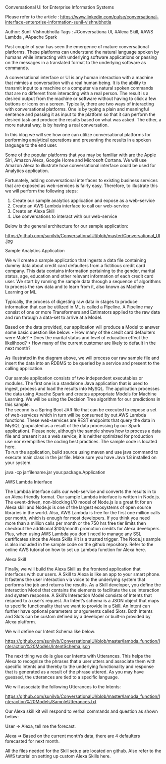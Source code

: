 Conversational UI for Enterprise Information Systems

Please refer to the article : https://www.linkedin.com/pulse/conversational-interface-enterprise-information-sunil-vishnubhotla

Author: Sunil Vishnubhotla
Tags : #Conversationa UI, #Alexa Skill, #AWS Lambda , #Apache Spark

Past couple of year has seen the emergence of mature conversational platforms. These platforms can understand the natural language spoken by humans while interacting with underlying software applications or passing on the messages in a translated format to the underlying software as commands. 

A conversational interface or UI is any human interaction with a machine that mimics a conversation with a real human being. It is the ability to transmit input to a machine or a computer via natural spoken commands that are no different from interacting with a real person. The result is a desired output from the machine or software without having to click a few buttons or icons on a screen.
Typically, there are two ways of interacting with conversational platforms. One is by typing a plain and meaningful sentence and passing it as input to the platform so that it can perform the desired task and produce the results based on what was asked. The other, a more natural way, is by having a real conversation.   

In this blog we will see how one can utilize conversational platforms for performing analytical operations and presenting the results in a spoken language to the end user. 

Some of the popular platforms that you may be familiar with are the Apple Siri, Amazon Alexa, Google Home and Microsoft Cortana. We will use Amazon Alexa to illustrate how conversational interface could be used for Analytics application.

Fortunately, adding conversational interfaces to existing business services that are exposed as web-services is fairly easy. Therefore, to illustrate this we will perform the following steps:

1.	Create our sample analytics application and expose as a web-service
2.	Create an AWS Lambda interface to call our web-service
3.	Create an Alexa Skill
4.	Use conversations to interact with our web-service

Below is the general architecture for our sample application:
 
https://github.com/sunilvb/ConversationalUI/blob/master/Conversational_UI.jpg

Sample Analytics Application

We will create a sample application that ingests a data file containing dummy data about credit card defaulters from a fictitious credit card company. This data contains information pertaining to the gender, marital status, age, education and other relevant information of each credit card user.
We start by running the sample data through a sequence of algorithms to process the raw data and to learn from it, also known as Machine Learning or ML.

Typically, the process of digesting raw data in stages to produce information that can be utilized in ML is called a Pipeline. A Pipeline may consist of one or more Transformers and Estimators applied to the raw data and run through a data-set to arrive at a Model. 

Based on the data provided, our application will produce a Model to answer some basic question like below:
•	How many of the credit card defaulters were Male?
•	Does the marital status and level of education effect the likelihood?
•	How many of the current customer are likely to default in the next month?
  
As illustrated in the diagram above, we will process our raw sample file and insert the data into an RDBMS to be queried by a service and present to the calling application. 

Our sample application consists of two independent executables or modules. The first one is a standalone Java application that is used to ingest, process and load the results into MySQL. The application processes the data using Apache Spark and creates appropriate Models for Machine Learning. We will be using the Decision Tree algorithm for our predictions in this sample.   
The second is a Spring Boot JAR file that can be executed to expose a set of web-services which in turn will be consumed by out AWS Lambda functions. These web-services are REST endpoints that query the data in MySQL (populated as a result of the data processing by our Spark application).
Please note, although the sample shows how to process a data file and present it as a web service, it is neither optimized for production use nor exemplifies the coding best practices. The sample code is located here.   
To run the application, build source using maven and use java command to execute main class in the jar file. Make sure you have Java 1.8 installed on your system.

java -cp jarfilename.jar your.package.Application

AWS Lambda Interface

The Lambda interface calls our web-service and converts the results in to an Alexa friendly format. Our sample Lambda interface is written in Node.js. The event-driven, non-blocking I/O model of Node.js is a great fit for an Alexa skill and Node.js is one of the largest ecosystems of open source libraries in the world. Also, AWS Lambda is free for the first one million calls per month, which is enough for most developers. If you think you need more than a million calls per month or the 750 hrs free tier limits then checkout the additional $100/month promotion credits for Alexa developers. Plus, when using AWS Lambda you don't need to manage any SSL certificates since the Alexa Skills Kit is a trusted trigger. 
The Node.js sample is also included in the sample code on the github repository. Refer to the online AWS tutorial on how to set up Lambda function for Alexa here.

Alexa Skill

Finally, we will build the Alexa Skill as the frontend application that interfaces with our users. A Skill to Alexa is like an app to your smart phone. It fastens the user interaction via voice to the underlying system that performs the job and returns the results. As a Skill developer, you define the Interaction Model that contains the elements to facilitate the use interaction and system response. 
A Skill’s Interaction Model consists of Intents that respond to a user’s request. An Intent’s schema is a JSON object that maps to specific functionality that we want to provide in a Skill. An Intent can further have optional parameters or arguments called Slots. Both Intents and Slots can be custom defined by a developer or built-in provided by Alexa platform.

We will define our Intent Schema like below:

https://github.com/sunilvb/ConversationalUI/blob/master/lambda_function/Interaction%20Models/IntentSchema.json

The next thing we do is glue our Intents with Utterances. This helps the Alexa to recognize the phrases that a user utters and associate them with specific Intents and thereby to the underlying functionality and response that is generated as a result of the phrase uttered. As you may have guessed, the utterances are tied to a specific language.

We will associate the following Utterances to the Intents:

https://github.com/sunilvb/ConversationalUI/blob/master/lambda_function/Interaction%20Models/SampleUtterances.txt

Our Alexa skill kit will respond to verbal commands and question as shown below:

User => Alexa, tell me the forecast.

Alexa => Based on the current month’s data, there are 4 defaulters forecasted for next month.

All the files needed for the Skill setup are located on github. Also refer to the AWS tutorial on setting up custom Alexa Skills here.
